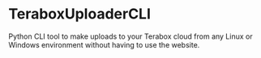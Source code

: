 # TeraboxUploaderCLI
Python CLI tool to make uploads to your Terabox cloud from any Linux or Windows environment without having to use the website. 
